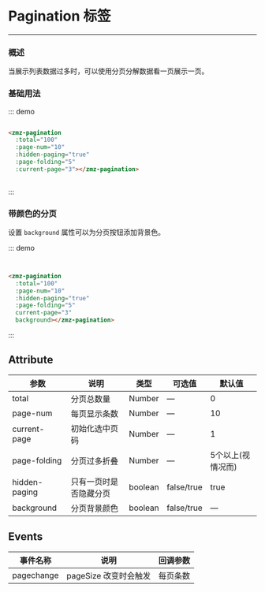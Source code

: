 
# Pagination 标签
----
### 概述
当展示列表数据过多时，可以使用分页分解数据看一页展示一页。

### 基础用法

<div class="demo-block">
<zmz-pagination  :total="100" :page-num="10" :hidden-paging="true" :page-folding="5" :current-page="3"></zmz-pagination>
</div>

::: demo
```html

<zmz-pagination  
  :total="100" 
  :page-num="10" 
  :hidden-paging="true" 
  :page-folding="5" 
  :current-page="3"></zmz-pagination>
	
```
:::



### 带颜色的分页
设置 ``background`` 属性可以为分页按钮添加背景色。

<div class="demo-block">
<zmz-pagination  :total="100" :page-num="10" :hidden-paging="true" :page-folding="5" :current-page="3" background></zmz-pagination>
</div>

::: demo
```html


<zmz-pagination  
  :total="100" 
  :page-num="10" 
  :hidden-paging="true" 
  :page-folding="5" 
  current-page="3" 
  background></zmz-pagination>


```
:::





## Attribute

| 参数      | 说明          | 类型      | 可选值                           | 默认值  |
|---------- |-------------- |---------- |--------------------------------  |-------- |
| total | 分页总数量 | Number | — | 0 |
| page-num | 每页显示条数 | Number | — | 10 |
| current-page | 初始化选中页码 | Number | — | 1 |
| page-folding | 分页过多折叠 | Number | — | 5个以上(视情况而) |
| hidden-paging | 只有一页时是否隐藏分页 | boolean | false/true | true |
| background | 分页背景颜色 | boolean |  false/true | — | false

## Events

| 事件名称      | 说明          |回调参数     |
|---------- |-------------- |---------- |
| pagechange | pageSize 改变时会触发 | 每页条数 |
